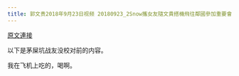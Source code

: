 ```yaml
---
title: 郭文贵2018年9月23日视频 20180923_2Snow攜女友隨文貴搭機飛往鄰國參加重要會議
---
```


[原文連接](https://gnews.org/ThreadView/53478298)

以下是茅屎坑战友没校对前的内容。

  我在飞机上吃的，喝啊。
